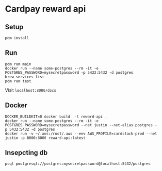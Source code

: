 # Cardpay reward api

## Setup

    pdm install

## Run

    pdm run main
    docker run --name some-postgres --rm -it -e POSTGRES_PASSWORD=mysecretpassword -p 5432:5432 -d postgres
    brew services list
    pdm run test
    
    
Visit `localhost:8000/docs`

## Docker

    DOCKER_BUILDKIT=0 docker build  -t reward-api .
    docker run --name some-postgres --rm -it -e POSTGRES_PASSWORD=mysecretpassword --net justin --net-alias postgres -p 5432:5432 -d postgres 
    docker run -v ~/.aws:/root/.aws --env AWS_PROFILE=cardstack-prod --net justin -p 8000:8000 reward-api:latest


## Insepcting db

    psql postgresql://postgres:mysecretpassword@localhost:5432/postgres
